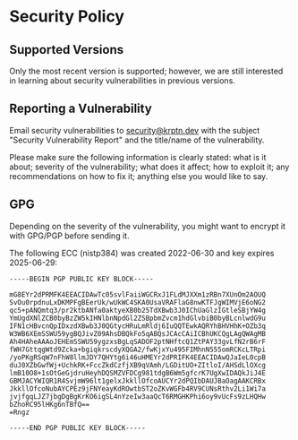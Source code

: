 # Security Policy

## Supported Versions

Only the most recent version is supported; however, we are still interested in learning about security vulnerabilities in previous versions. 

## Reporting a Vulnerability

Email security vulnerabilities to security@krptn.dev with the subject "Security Vulnerability Report" and the title/name of the vulnerability. 
 
Please make sure the following information is clearly stated: what is it about; severity of the vulnerability; what does it affect; how to exploit it; any recommendations on how to fix it; anything else you would like to say.

## GPG

Depending on the severity of the vulnerability, you might want to encrypt it with GPG/PGP before sending it. 

The following ECC (nistp384) was created 2022-06-30 and key expires 2025-06-29:
```
-----BEGIN PGP PUBLIC KEY BLOCK-----

mG8EYr2dPRMFK4EEACIDAwTc05svlFaiiWGCRxJ1FLdMJXXm1zRBn7XUnOm2AOUQ
SvOu0rpdnuLxDKMPFgBEerUk/wUkWC4SKA0UsaVRAFlaG8nwKTFJgWIMVjE6oNG2
qc5+pANQmtq3/pr2ktbANfa0aktyeXB0b25TdXBwb3J0IChUaGlzIGtleSBjYW4g
YmUgdXNlZCB0byBzZW5kIHNlbnNpdGl2ZSBpbmZvcm1hdGlvbiB0byBLcnlwdG9u
IFN1cHBvcnQpIDxzdXBwb3J0QGtycHRuLmRldj6IuQQTEwkAQRYhBHVHhK+OZb3q
W3WB6XEmSSWU59ygBQJivZ09AhsDBQkFo5qABQsJCAcCAiICBhUKCQgLAgQWAgMB
Ah4HAheAAAoJEHEmSSWU59ygzxsBgLqSADOF2ptNHftcQ1ZtPAY33gvLfN2rB6rF
fWH7GttqgWtd9Zcka+bgiqkrscdyXQGA2/fwKjxYu495FIMhnN555omRCKcLTRpi
/yoPKgRSqW7nFhW8llmJDY7QHYtg6i46uHMEYr2dPRIFK4EEACIDAwQJaIeL0cpB
duJ0XZbGwfWj+UchkRK+FccZkdCzfjXB9qVAmh/LGDitUO+ZItloI/AHSdLlOXcg
lmB10O8+1sOtGeGjdruHeyhDQSMZVFDCg981tdgB6Wm5gfcrK7UgXwIDAQkJiJ4E
GBMJACYWIQR1R4SvjmW96lt1gelxJkkllOfcoAUCYr2dPQIbDAUJBaOagAAKCRBx
JkkllOfcoNubAYCPEz9jFNYeayKdROwtbST2oZKvWGFb4RV9CUNsRthv2Li1Wi7a
jvjfgqLJZ7jbgDgBgKrKO6igSL4nYzeIw3aaQcT6RMGHKPhi6oy9vUcFs9zLHQHw
bZhoRC95lHKg6nTBfQ==
=Rngz

-----END PGP PUBLIC KEY BLOCK-----

```
